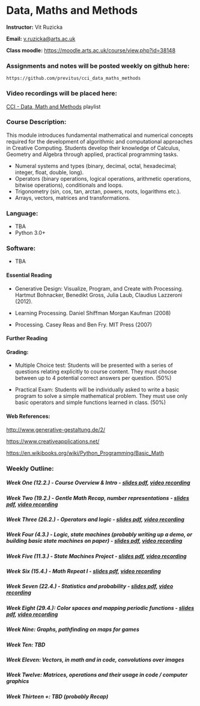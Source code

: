 # Data, Maths and Methods

**Instructor:** Vit Ruzicka

**Email:** v.ruzicka@arts.ac.uk

**Class moodle:** https://moodle.arts.ac.uk/course/view.php?id=38148

### Assignments and notes will be posted weekly on github here:

    https://github.com/previtus/cci_data_maths_methods

### Video recordings will be placed here:

[CCI - Data, Math and Methods](https://www.youtube.com/playlist?list=PLCIVpmFkFKQ9_0oVbmZ8Nln-3FP3_3aIz) playlist

### Course Description:

This module introduces fundamental mathematical and numerical concepts required for the development of algorithmic and computational approaches in Creative Computing. Students develop their knowledge of Calculus, Geometry and Algebra through applied, practical programming tasks.

* Numeral systems and types (binary, decimal, octal, hexadecimal; integer,
float, double, long).
* Operators (binary operations, logical operations, arithmetic operations,
bitwise operations), conditionals and loops.
* Trigonometry (sin, cos, tan, arctan, powers, roots, logarithms etc.).
* Arrays, vectors, matrices and transformations.

### Language: 
* TBA
* Python 3.0+ 

### Software:  
* TBA

#### Essential Reading 

* Generative Design: Visualize, Program, and Create with Processing. Hartmut Bohnacker, Benedikt Gross, Julia Laub, Claudius Lazzeroni (2012).

* Learning Processing. Daniel Shiffman Morgan Kaufman (2008)

* Processing. Casey Reas and Ben Fry. MIT Press (2007)

#### Further Reading 

#### Grading: 

* Multiple Choice test: Students will be presented with a series of questions relating explicitly to course content. They must choose between up to 4 potential correct answers per question. (50%)

* Practical Exam: Students will be individually asked to write a basic program to solve a simple mathematical problem. They must use only basic operators and simple functions learned in class. (50%)

#### Web References:

http://www.generative-gestaltung.de/2/

https://www.creativeapplications.net/

https://en.wikibooks.org/wiki/Python_Programming/Basic_Math


### Weekly Outline: 

##### Week One (12.2.) - Course Overview & Intro - [slides pdf](https://github.com/previtus/cci_data_maths_methods/blob/master/week01_intro/w01_intro.pdf), [video recording](https://youtu.be/r8eh_GhqTbI)

##### Week Two (19.2.) - Gentle Math Recap, number representations - [slides pdf](https://github.com/previtus/cci_data_maths_methods/blob/master/week02_math-recap/w02_math-recap.pdf), [video recording](https://youtu.be/YFkjZQDo330)

##### Week Three (26.2.) - Operators and logic - [slides pdf](https://github.com/previtus/cci_data_maths_methods/blob/master/week03_operators-logic/w03_operators-logic.pdf), [video recording](https://youtu.be/N1_g4HSd9Yk)

##### Week Four (4.3.) - Logic, state machines (probably writing up a demo, or building basic state machines on paper) - [slides pdf](https://github.com/previtus/cci_data_maths_methods/blob/master/week04_machines-primes/w04_machines-primes.pdf), [video recording](https://youtu.be/fNxb0K_Qf80)

##### Week Five (11.3.) - State Machines Project - [slides pdf](https://github.com/previtus/cci_data_maths_methods/blob/master/week05_state-machines-project/w05_state-machines-project.pdf), [video recording](https://youtu.be/ge0twaI9RLA)

##### Week Six (15.4.) - Math Repeat I - [slides pdf](https://github.com/previtus/cci_data_maths_methods/blob/master/week06_math-repeat-I/w06_math-repeat-I.pdf), [video recording](https://youtu.be/jNtObaKcOmM)

##### Week Seven (22.4.) - Statistics and probability - [slides pdf](https://github.com/previtus/cci_data_maths_methods/blob/master/week07_statistics-probability/w07_statistics-probability.pdf), [video recording](https://youtu.be/liY0rvSqF0s)

##### Week Eight (29.4.): Color spaces and mapping periodic functions - [slides pdf](https://github.com/previtus/cci_data_maths_methods/blob/master/week08_map-color-spaces/w08_map-color-spaces.pdf), [video recording](https://youtu.be/54x1CA_R_2Q)

##### Week Nine: Graphs, pathfinding on maps for games

##### Week Ten: TBD

##### Week Eleven: Vectors, in math and in code, convolutions over images

##### Week Twelve: Matrices, operations and their usage in code / computer graphics

##### Week Thirteen +: TBD (probably Recap)
